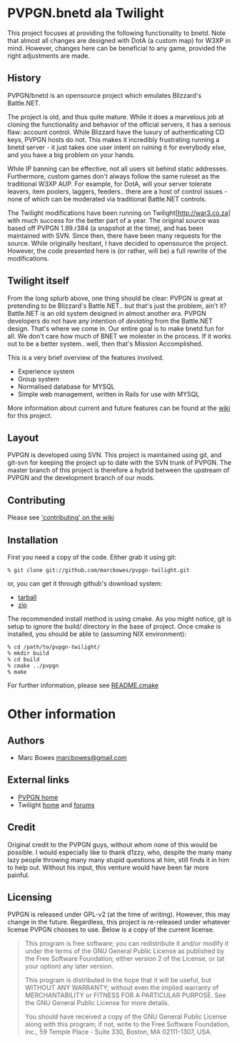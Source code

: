 # PVPGN.bnetd ala Twilight

This project focuses at providing the following functionality to bnetd. Note
that almost all changes are designed with DotA (a custom map) for W3XP in mind.
However, changes here can be beneficial to any game, provided the right
adjustments are made.

## History

PVPGN/bnetd is an opensource project which emulates Blizzard's Battle.NET.

The project is old, and thus quite mature. While it does a marvelous job
at cloning the functionality and behavior of the official servers, it has a
serious flaw: account control. While Blizzard have the luxury of authenticating
CD keys, PVPGN hosts do not. This makes it incredibly frustrating running
a bnetd server - it just takes one user intent on ruining it for everybody else,
and you have a big problem on your hands.

While IP banning can be effective, not all users sit behind static addresses.
Furthermore, custom games don't always follow the same ruleset as the
traditional W3XP AUP. For example, for DotA, will your server tolerate leavers,
item poolers, laggers, feeders.. there are a host of control issues - none of
which can be moderated via traditional Battle.NET controls.

The Twilight modifications have been running on Twilight[http://war3.co.za] with
much success for the better part of a year. The original source was based off
PVPGN 1.99.r384 (a snapshot at the time), and has been maintained with SVN.
Since then, there have been many requests for the source. While originally
hesitant, I have decided to opensource the project. However, the code
presented here is (or rather, will be) a full rewrite of the modifications.

## Twilight itself

From the long splurb above, one thing should be clear: PVPGN is great at
pretending to be Blizzard's Battle.NET.. but that's just the problem, ain't it?
Battle.NET is an old system designed in almost another era. PVPGN developers
do not have any intention of *deviating* from the Battle.NET design. That's
where we come in. Our entire goal is to make bnetd fun for all. We don't care
how much of BNET we molester in the process. If it works out to be a better
system.. well, then that's Mission Accomplished.

This is a very brief overview of the features involved.
* Experience system
* Group system
* Normalised database for MYSQL
* Simple web management, written in Rails for use with MYSQL

More information about current and future features can be found at the
[wiki](http://github.com/marcbowes/pvpgn-twilight/wikis) for this project.

## Layout

PVPGN is developed using SVN. This project is maintained using git, and git-svn
for keeping the project up to date with the SVN trunk of PVPGN. The master
branch of this project is therefore a hybrid between the upstream of PVPGN and
the development branch of our mods.

## Contributing

Please see ['contributing' on the wiki](http://github.com/marcbowes/pvpgn-twilight/wikis/contributing)

## Installation

First you need a copy of the code. Either grab it using git:

    % git clone git://github.com/marcbowes/pvpgn-twilight.git
    
or, you can get it through github's download system:
  * [tarball](http://github.com/marcbowes/pvpgn-twilight/tarball/master)
  * [zip](http://github.com/marcbowes/pvpgn-twilight/zipball/master)

The recommended install method is using cmake. As you might notice, git is
setup to ignore the build/ directory in the base of project. Once cmake is
installed, you should be able to (assuming NIX environment):

    % cd /path/to/pvpgn-twilight/
    % mkdir build
    % cd build
    % cmake ../pvpgn
    % make

For further information, please see
[README.cmake](http://github.com/marcbowes/pvpgn-twilight/tree/master/pvpgn/README.cmake)

# Other information

## Authors

  * Marc Bowes <marcbowes@gmail.com>

## External links

  * [PVPGN home](http://pvpgn.berlios.de)
  * Twilight [home](http://war3.co.za/) and [forums](http://forum.war3.co.za)

## Credit

Original credit to the PVPGN guys, without whom none of this would be possible.
I would especially like to thank d1zzy, who, despite the many many lazy people
throwing many many stupid questions at him, still finds it in him to help out.
Without his input, this venture would have been far more painful.

## Licensing

PVPGN is released under GPL-v2 (at the time of writing). However, this may
change in the future. Regardless, this project is re-released under whatever
license PVPGN chooses to use. Below is a copy of the current license.

> This program is free software; you can redistribute it and/or
> modify it under the terms of the GNU General Public License
> as published by the Free Software Foundation; either version 2
> of the License, or (at your option) any later version.
> 
> This program is distributed in the hope that it will be useful,
> but WITHOUT ANY WARRANTY; without even the implied warranty of
> MERCHANTABILITY or FITNESS FOR A PARTICULAR PURPOSE.  See the
> GNU General Public License for more details.
> 
> You should have received a copy of the GNU General Public License
> along with this program; if not, write to the Free Software
> Foundation, Inc., 59 Temple Place - Suite 330, Boston, MA  02111-1307, USA.

